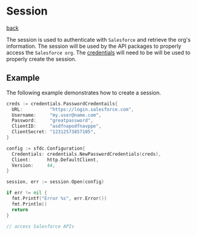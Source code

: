 # Session
[back](../README.md)

The session is used to authenticate with `Salesforce` and retrieve the org's information.  The session will be used by the API packages to properly access the `Salesforce org`.  The [credentials](../credentials/README.md) will need to be will be used to properly create the session.

## Example
The following example demonstrates how to create a session.
```go
creds := credentials.PasswordCredentails{
  URL:          "https://login.salesforce.com",
  Username:     "my.user@name.com",
  Password:     "greatpassword",
  ClientID:     "asdfnapodfnavppe",
  ClientSecret: "12312573857105",
}

config := sfdc.Configuration{
  Credentials: credentials.NewPasswordCredentials(creds),
  Client:      http.DefaultClient,
  Version:     44,
}

session, err := session.Open(config)

if err != nil {
  fmt.Printf("Error %s", err.Error())
  fmt.Println()
  return
}

// access Salesforce APIs
```
